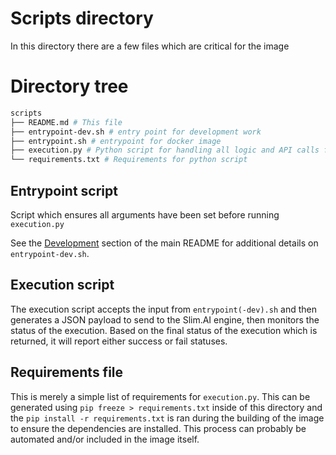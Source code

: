 # Scripts directory

In this directory there are a few files which are critical for the image

# Directory tree

```bash
scripts
├── README.md # This file
├── entrypoint-dev.sh # entry point for development work
├── entrypoint.sh # entrypoint for docker image
├── execution.py # Python script for handling all logic and API calls for the image
└── requirements.txt # Requirements for python script
```

## Entrypoint script

Script which ensures all arguments have been set before running `execution.py`

See the [Development](../README.md#development) section of the main README for additional details on `entrypoint-dev.sh`.

## Execution script

The execution script accepts the input from `entrypoint(-dev).sh` and then generates a JSON payload to send to the Slim.AI engine, then monitors the status of the execution. Based on the final status of the execution which is returned, it will report either success or fail statuses.

## Requirements file

This is merely a simple list of requirements for `execution.py`. This can be generated using `pip freeze > requirements.txt` inside of this directory and the `pip install -r requirements.txt` is ran during the building of the image to ensure the dependencies are installed. This process can probably be automated and/or included in the image itself.
